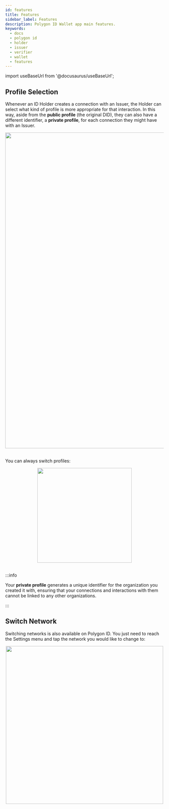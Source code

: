```yaml
---
id: features
title: Features
sidebar_label: Features
description: Polygon ID Wallet app main features.
keywords:
  - docs
  - polygon id
  - holder
  - issuer
  - verifier
  - wallet
  - features
---
```


import useBaseUrl from '@docusaurus/useBaseUrl';

## Profile Selection

Whenever an ID Holder creates a connection with an Issuer, the Holder can select what kind of profile is more appropriate for that interaction. In this way, aside from the **public profile** (the original DID), they can also have a different identifier, a **private profile**, for each connection they might have with an Issuer.

<div align="center">
<img src={useBaseUrl("/img/profiles-1.png")} width="1000"/>
</div>
<br/>

You can always switch profiles:

<div align="center">
<img src={useBaseUrl("/img/profiles-2.png")} width="300"/>
</div>
<br/>

:::info

Your **private profile** generates a unique identifier for the organization you created it with, ensuring that your connections and interactions with them cannot be linked to any other organizations.

:::

## Switch Network

Switching networks is also available on Polygon ID. You just need to reach the Settings menu and tap the network you would like to change to:

<div align="center">
<img src={useBaseUrl("/img/network-select.png")} width="500"/>
</div>
<br/>
